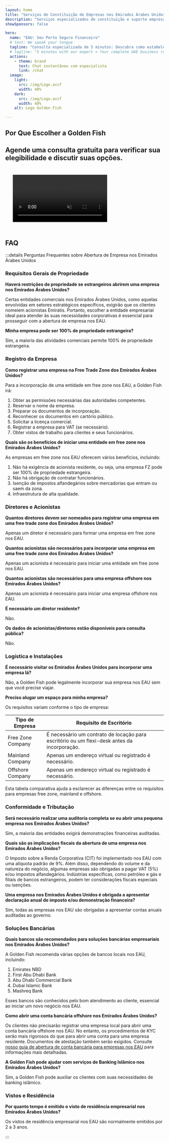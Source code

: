 ```yaml
---
layout: home
title: "Serviços de Constituição de Empresas nos Emirados Árabes Unidos"
description: "Serviços especializados de constituição e suporte empresarial nos EAU. Abertura de empresas, serviços bancários, tributários, jurídicos e de visto. Pague apenas após aprovação."
showSponsors: false

hero:
  name: "EAU: Seu Porto Seguro Financeiro"
  # text: We speak your tongue
  tagline: "Consulta especializada de 5 minutos: Descubra como estabelecer seu negócio nos EAU <span class='hl'>sem riscos</span>"
  # tagline: "5 minutes with our expert = Your complete UAE business roadmap"
  actions:
    - theme: brand
      text: Chat instantâneo com especialista
      link: /chat
  image:
    light:
      src: /img/Logo.avif
      width: 40%
    dark:
      src: /img/Logo.avif
      width: 40%
    alt: Logo Golden Fish

---
```


<FeatureBlock :card="{
  title: 'Guia de Constituição de Empresas',
  details: 'Guia completo para constituir empresas em **Free Zone, offshore, Mainland, filial**. \n\n* 100% de Propriedade Estrangeira disponível em Free Zones e Mainland\n* Baixas Taxas de Impostos - apenas 9% de imposto corporativo\n* Sem Controles Cambiais - fácil repatriação de capital\n\n[Saiba mais](/uae-business/offer/company-registration/)',
  link: '/uae-business/offer/company-registration/',
  src: {
    light: '/img/iStock-2051326997.avif',
    dark: '/img/iStock-1448478309.jpg',
    width: '100%'
  },
  inversion: false
}" />

<FeatureBlock :card="{
  title: 'Soluções Bancárias',
  details: 'Abra facilmente contas bancárias empresariais ou pessoais com os bancos confiáveis dos EAU. \n\n* Serviços PRO completos para aprovações governamentais\n* Configuração completa de pacote bancário\n* **96% de taxa de sucesso**\n\n[Saiba mais](/uae-business/offer/banking/)',
  link: '/uae-business/offer/banking/',
  src: {
    light: '/img/iStock-2153786564.avif',
    dark: '/img/iStock-2166793628.avif',
    width: '100%'
  },
  inversion: true
}" />

<FeatureBlock :card="{
  title: 'Golden Visa e Residência',
  details: 'Obtenha um **Golden Visa** dos EAU para residência de longo prazo com um processo de solicitação simplificado. \n\n* **Não é necessário entrar nos EAU a cada 6 meses**\n* Validade de 10 anos com opção de renovação mediante manutenção das condições qualificatórias\n* 92% de taxa de sucesso\n\n[Saiba mais](/uae-business/offer/golden-visa/)',
  link: '/uae-business/offer/golden-visa/',
  src: {
    light: '/img/iStock-1312241253.avif',
    dark: '/img/ILONMASKID.webp',
    width: '100%'
  },
  inversion: false
}" />

<FeatureCards :features="[
  {
    title: 'Serviços de Conformidade',
    details: 'Nossos especialistas orientam você através dos complexos requisitos regulatórios dos EAU, incluindo relatórios ESR e registros UBO.',
    items: [],
    linkText: 'Saiba mais',
    link: '/uae-business/company-registration/Protect-Your-Business',
    icon: {
      light: '/img/iStock-1299393716.avif',
      dark: '/img/iStock-2149731304.avif',
      alt: 'Serviços de Conformidade'
    }
  },
  {
    title: 'Imposto Corporativo e VAT',
    details: 'Consultoria especializada garante conformidade com as obrigações de Imposto Corporativo e VAT junto à Autoridade Tributária Federal (FTA).',
    items: [],
    linkText: 'Saiba mais',
    link: '/uae-business/company-registration/accounting-legal',
    icon: {
      light: '/img/iStock-1018285934.avif',
      dark: '/img/iStock-584576538.avif',
      alt: 'Serviços Tributários'
    }
  },
  {
    title: 'Serviços Jurídicos',
    details: 'Equipe jurídica aconselha sobre as leis dos EAU referentes a F&A, reestruturação corporativa, financiamento e resolução de disputas.',
    items: [],
    linkText: 'Saiba mais',
    link: '/uae-business/company-registration/Protect-Your-Business',
    icon: {
      light: '/img/iStock-650045508.avif',
      dark: '/img/iStock-1498627598.avif',
      alt: 'Serviços Jurídicos'
    }
  },
  {
    title: 'Contabilidade e Folha de Pagamento',
    details: 'Nossos contadores gerenciam finanças, fornecendo escrituração, conciliação, folha de pagamento e suporte de auditoria, economizando custos de contratação.',
    items: [],
    linkText: 'Saiba mais',
    link: '/resources/contacts',
    icon: {
      light: '/img/iStock-1022793868.avif',
      dark: '/img/iStock-1320130292.jpg',
      alt: 'Serviços de Contabilidade'
    }
  },
]" />

## Por Que Escolher a Golden Fish

<BenefitsList :features="[
  {
    icon: '🏢',
    title: 'Expertise Local dos Emirados Árabes Unidos',
    text: 'Especialistas dedicados em Dubai fornecem orientação especializada em cada etapa do processo.'
  },
  {
    icon: '📊',
    title: 'Taxa de Sucesso Comprovada',
    text: 'Mais de 90% de taxa de aprovação com centenas de vistos, contas bancárias e registros de empresas emitidos através do nosso processamento premium.'
  },
  {
    icon: '💸',
    title: '**Taxas Baseadas no Sucesso**',
    text: '[Pague apenas após a aprovação](/uae-business/benefits/success-based-fees). Transparência completa sem custos ocultos.'
  },
]" />

## Agende uma consulta gratuita para verificar sua elegibilidade e discutir suas opções.

<video autoplay muted playsinline style="padding: 24px">
  <source src="/img/iStock-2185906461.mp4" type="video/mp4">
</video>

<ContactForm buttonText="Falar com um especialista" />

## FAQ

:::details Perguntas Frequentes sobre Abertura de Empresa nos Emirados Árabes Unidos

### Requisitos Gerais de Propriedade

**Haverá restrições de propriedade se estrangeiros abrirem uma empresa nos Emirados Árabes Unidos?**

Certas entidades comerciais nos Emirados Árabes Unidos, como aquelas envolvidas em setores estratégicos específicos, exigirão que os clientes nomeiem acionistas Emiratis. Portanto, escolher a entidade empresarial ideal para atender às suas necessidades corporativas é essencial para prosseguir com a abertura de empresa nos EAU.

**Minha empresa pode ser 100% de propriedade estrangeira?**

Sim, a maioria das atividades comerciais permite 100% de propriedade estrangeira.

### Registro da Empresa

**Como registrar uma empresa na Free Trade Zone dos Emirados Árabes Unidos?**

Para a incorporação de uma entidade em free zone nos EAU, a Golden Fish irá:

1. Obter as permissões necessárias das autoridades competentes.
2. Reservar o nome da empresa.
3. Preparar os documentos de incorporação.
4. Reconhecer os documentos em cartório público.
5. Solicitar a licença comercial.
6. Registrar a empresa para VAT (se necessário).
7. Obter vistos de trabalho para clientes e seus funcionários.

**Quais são os benefícios de iniciar uma entidade em free zone nos Emirados Árabes Unidos?**

As empresas em free zone nos EAU oferecem vários benefícios, incluindo:

1. Não há exigência de acionista residente, ou seja, uma empresa FZ pode ser 100% de propriedade estrangeira.
2. Não há obrigação de contratar funcionários.
3. Isenção de impostos alfandegários sobre mercadorias que entram ou saem da zona.
4. Infraestrutura de alta qualidade.

### Diretores e Acionistas

**Quantos diretores devem ser nomeados para registrar uma empresa em uma free trade zone dos Emirados Árabes Unidos?**

Apenas um diretor é necessário para formar uma empresa em free zone nos EAU.

**Quantos acionistas são necessários para incorporar uma empresa em uma free trade zone dos Emirados Árabes Unidos?**

Apenas um acionista é necessário para iniciar uma entidade em free zone nos EAU.

**Quantos acionistas são necessários para uma empresa offshore nos Emirados Árabes Unidos?**

Apenas um acionista é necessário para iniciar uma empresa offshore nos EAU.

**É necessário um diretor residente?**

Não.

**Os dados de acionistas/diretores estão disponíveis para consulta pública?**

Não.

### Logística e Instalações

**É necessário visitar os Emirados Árabes Unidos para incorporar uma empresa lá?**

Não, a Golden Fish pode legalmente incorporar sua empresa nos EAU sem que você precise viajar.

**Preciso alugar um espaço para minha empresa?**

Os requisitos variam conforme o tipo de empresa:

| Tipo de Empresa   | Requisito de Escritório                                                                 |
| ----------------- | --------------------------------------------------------------------------------------- |
| Free Zone Company | É necessário um contrato de locação para escritório ou um flexi-desk antes da incorporação. |
| Mainland Company  | Apenas um endereço virtual ou registrado é necessário.                                  |
| Offshore Company  | Apenas um endereço virtual ou registrado é necessário.                                  |

Esta tabela comparativa ajuda a esclarecer as diferenças entre os requisitos para empresas free zone, mainland e offshore.

### Conformidade e Tributação

**Será necessário realizar uma auditoria completa se eu abrir uma pequena empresa nos Emirados Árabes Unidos?**

Sim, a maioria das entidades exigirá demonstrações financeiras auditadas.

**Quais são as implicações fiscais da abertura de uma empresa nos Emirados Árabes Unidos?**

O Imposto sobre a Renda Corporativa (CIT) foi implementado nos EAU com uma alíquota padrão de 9%. Além disso, dependendo do volume e da natureza do negócio, algumas empresas são obrigadas a pagar VAT (5%) e/ou impostos alfandegários. Indústrias específicas, como petróleo e gás e filiais de bancos estrangeiros, podem ter considerações fiscais especiais ou isenções.

**Uma empresa nos Emirados Árabes Unidos é obrigada a apresentar declaração anual de imposto e/ou demonstração financeira?**

Sim, todas as empresas nos EAU são obrigadas a apresentar contas anuais auditadas ao governo.

### Soluções Bancárias

**Quais bancos são recomendados para soluções bancárias empresariais nos Emirados Árabes Unidos?**

A Golden Fish recomenda várias opções de bancos locais nos EAU, incluindo:

1. Emirates NBD
2. First Abu Dhabi Bank
3. Abu Dhabi Commercial Bank
4. Dubai Islamic Bank
5. Mashreq Bank

Esses bancos são conhecidos pelo bom atendimento ao cliente, essencial ao iniciar um novo negócio nos EAU.

**Como abrir uma conta bancária offshore nos Emirados Árabes Unidos?**

Os clientes não precisarão registrar uma empresa local para abrir uma conta bancária offshore nos EAU. No entanto, os procedimentos de KYC serão mais rigorosos do que para abrir uma conta para uma empresa residente. Documentos de atestação também serão exigidos. Consulte [nosso guia de abertura de conta bancária para empresas nos EAU](./uae-business/company-registration/banking) para informações mais detalhadas.

**A Golden Fish pode ajudar com serviços de Banking Islâmico nos Emirados Árabes Unidos?**

Sim, a Golden Fish pode auxiliar os clientes com suas necessidades de banking islâmico.

### Vistos e Residência

**Por quanto tempo é emitido o visto de residência empresarial nos Emirados Árabes Unidos?**

Os vistos de residência empresarial nos EAU são normalmente emitidos por 2 a 3 anos.

:::